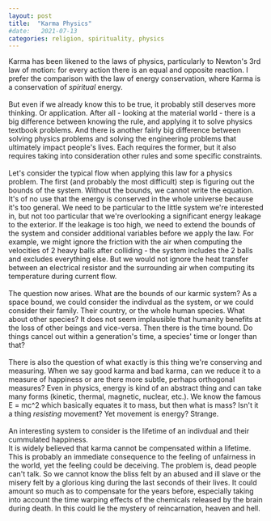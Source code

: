 ```yaml
---
layout: post
title:  "Karma Physics"
#date:   2021-07-13
categories: religion, spirituality, physics
---
```

Karma has been likened to the laws of physics, particularly to Newton's 3rd law of motion: for every action there is an equal and opposite reaction.
I prefer the comparison with the law of energy conservation, where Karma is a conservation of *spiritual* energy. \
\
But even if we already know this to be true, it probably still deserves more thinking. Or application.
After all - looking at the material world - there is a big difference between knowing the rule, and applying it to solve physics textbook problems.
And there is another fairly big difference between solving physics problems and solving the engineering problems that ultimately impact people's lives.
Each requires the former, but it also requires taking into consideration other rules and some specific constraints. \
\
Let's consider the typical flow when applying this law for a physics problem. The first (and probably the most difficult) step is figuring out the bounds of the system.
Without the bounds, we cannot write the equation. It's of no use that the energy is conserved in the whole universe because it's too general.
We need to be particular to the little system we're interested in, but not too particular that we're overlooking a significant energy leakage to the exterior.
If the leakage is too high, we need to extend the bounds of the system and consider additional variables before we apply the law.
For example, we might ignore the friction with the air when computing the velocities of 2 heavy balls after colliding - the system includes the 2 balls and excludes everything else.
But we would not ignore the heat transfer between an electrical resistor and the surrounding air when computing its temperature during current flow.\
\
The question now arises. What are the bounds of our karmic system? As a space bound, we could consider the indivdual as the system, or we could consider their family.
Their country, or the whole human species. What about other species? It does not seem implausible that humanity benefits at the loss of other beings and vice-versa.
Then there is the time bound. Do things cancel out within a generation's time, a species' time or longer than that? \
\
There is also the question of what exactly is this thing we're conserving and measuring.
When we say good karma and bad karma, can we reduce it to a measure of happiness or are there more subtle, perhaps orthogonal measures?
Even in physics, energy is kind of an abstract thing and can take many forms (kinetic, thermal, magnetic, nuclear, etc.).
We know the famous E = mc^2 which basically equates it to mass, but then what is mass? Isn't it a thing *resisting* movement? Yet movement is energy? Strange. \
\
An interesting system to consider is the lifetime of an indivdual and their cummulated happiness. \
It is widely believed that karma cannot be compensated within a lifetime.
This is probably an immediate consequence to the feeling of unfairness in the world, yet the feeling could be deceiving. The problem is, dead people can't talk.
So we cannot know the bliss felt by an abused and ill slave or the misery felt by a glorious king during the last seconds of their lives.
It could amount so much as to compensate for the years before, especially taking into account the time warping effects of the chemicals released by the brain during death.
In this could lie the mystery of reincarnation, heaven and hell.
